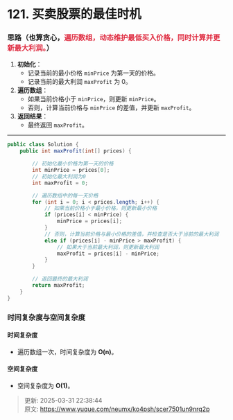 # 121. 买卖股票的最佳时机

### 思路（也算贪心，<font style="color:#DF2A3F;">遍历数组，动态维护最低买入价格，同时计算并更新最大利润。</font>）
1. **初始化**：
    - 记录当前的最小价格 `minPrice` 为第一天的价格。
    - 记录当前的最大利润 `maxProfit` 为 0。
2. **遍历数组**：
    - 如果当前价格小于 `minPrice`，则更新 `minPrice`。
    - 否则，计算当前价格与 `minPrice` 的差值，并更新 `maxProfit`。
3. **返回结果**：
    - 最终返回 `maxProfit`。

---

```java
public class Solution {
    public int maxProfit(int[] prices) {

        // 初始化最小价格为第一天的价格
        int minPrice = prices[0];
        // 初始化最大利润为0
        int maxProfit = 0;

        // 遍历数组中的每一天价格
        for (int i = 0; i < prices.length; i++) {
            // 如果当前价格小于最小价格，则更新最小价格
            if (prices[i] < minPrice) {
                minPrice = prices[i];
            } 
            // 否则，计算当前价格与最小价格的差值，并检查是否大于当前的最大利润
            else if (prices[i] - minPrice > maxProfit) {
                // 如果大于当前最大利润，则更新最大利润
                maxProfit = prices[i] - minPrice;
            }
        }

        // 返回最终的最大利润
        return maxProfit;
    }
}
```

### 时间复杂度与空间复杂度
#### **时间复杂度**
+ 遍历数组一次，时间复杂度为 **O(n)**。

#### **空间复杂度**
+ 空间复杂度为 **O(1)**。





> 更新: 2025-03-31 22:38:44  
> 原文: <https://www.yuque.com/neumx/ko4psh/scer7501un9nrq2p>